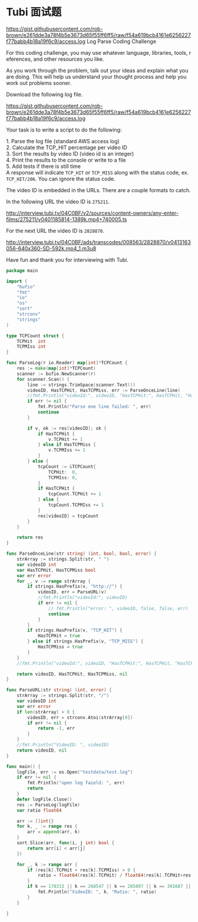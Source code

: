 # Tubi 面试题

https://gist.githubusercontent.com/rob-brown/e261dde3a78f4b5e3673d65f55ff6ff5/raw/f54a619bcb4161e6256227f77babb4b18a19f6c9/access.log
Log Parse Coding Challenge

For this coding challenge, you may use whatever language, libraries, tools, references, and other resources you like.

As you work through the problem, talk out your ideas and explain what you are doing. This will help us understand your thought process and help you work out problems sooner.

Download the following log file.

https://gist.githubusercontent.com/rob-brown/e261dde3a78f4b5e3673d65f55ff6ff5/raw/f54a619bcb4161e6256227f77babb4b18a19f6c9/access.log

Your task is to write a script to do the following:

1. Parse the log file (standard AWS access log)
2. Calculate the TCP_HIT percentage per video ID
3. Sort the results by video ID (video id is an integer)
4. Print the results to the console or write to a file
5. Add tests if there is still time
A response will indicate `TCP_HIT` or `TCP_MISS` along with the status code, ex. `TCP_HIT/206`. You can ignore the status code.

The video ID is embedded in the URLs. There are a couple formats to catch.

In the following URL the video ID is `275211`.

http://interview.tubi.tv/04C0BF/v2/sources/content-owners/any-enter-films/275211/v0401185814-1389k.mp4+740005.ts

For the next URL the video ID is `2828870`.

http://interview.tubi.tv/04C0BF/ads/transcodes/008563/2828870/v0413163056-640x360-SD-592k.mp4_1.m3u8

Have fun and thank you for interviewing with Tubi.


```go
package main

import (
	"bufio"
	"fmt"
	"io"
	"os"
	"sort"
	"strconv"
	"strings"
)

type TCPCount struct {
	TCPHit  int
	TCPMIss int
}

func ParseLog(r io.Reader) map[int]*TCPCount {
	res := make(map[int]*TCPCount)
	scanner := bufio.NewScanner(r)
	for scanner.Scan() {
		line := strings.TrimSpace(scanner.Text())
		videoID, HasTCPHit, HasTCPMiss, err := ParseOnceLine(line)
		//fmt.Println("videoId:", videoID, "HasTCPHit:", HasTCPHit, "HasTCPMiss:", HasTCPMiss)
		if err != nil {
			fmt.Println("Parse one line failed: ", err)
			continue
		}

		if v, ok := res[videoID]; ok {
			if HasTCPHit {
				v.TCPHit += 1
			} else if HasTCPMiss {
				v.TCPMIss += 1
			}
		} else {
			tcpCount := &TCPCount{
				TCPHit:  0,
				TCPMIss: 0,
			}
			if HasTCPHit {
				tcpCount.TCPHit += 1
			} else {
				tcpCount.TCPMIss += 1
			}
			res[videoID] = tcpCount
		}
	}

	return res
}

func ParseOnceLine(str string) (int, bool, bool, error) {
	strArray := strings.Split(str, " ")
	var videoID int
	var HasTCPHit, HasTCPMiss bool
	var err error
	for _, v := range strArray {
		if strings.HasPrefix(v, "http://") {
			videoID, err = ParseURL(v)
			//fmt.Println("videoId:", videoID)
			if err != nil {
				// fmt.Println("error: ", videoID, false, false, err)
				continue
			}
		}
		if strings.HasPrefix(v, "TCP_HIT") {
			HasTCPHit = true
		} else if strings.HasPrefix(v, "TCP_MISS") {
			HasTCPMiss = true
		}
	}
	//fmt.Println("videoId:", videoID, "HasTCPHit:", HasTCPHit, "HasTCPMiss:", HasTCPMiss)

	return videoID, HasTCPHit, HasTCPMiss, nil
}

func ParseURL(str string) (int, error) {
	strArray := strings.Split(str, "/")
	var videoID int
	var err error
	if len(strArray) > 8 {
		videoID, err = strconv.Atoi(strArray[8])
		if err != nil {
			return -1, err
		}
	}
	//fmt.Println("VideoID: ", videoID)
	return videoID, nil
}

func main() {
	logFile, err := os.Open("testdata/test.log")
	if err != nil {
		fmt.Println("open log faield: ", err)
		return
	}
	defer logFile.Close()
	res := ParseLog(logFile)
	var ratio float64

	arr := []int{}
	for k, _ := range res {
		arr = append(arr, k)
	}
	sort.Slice(arr, func(i, j int) bool {
		return arr[i] < arr[j]
	})

	for _, k := range arr {
		if (res[k].TCPHit + res[k].TCPMIss) > 0 {
			ratio = float64(res[k].TCPHit) / float64(res[k].TCPHit+res[k].TCPMIss)
		}
		if k == 178315 || k == 268547 || k == 285897 || k == 391687 || k == 314152 || k == 409830 {
			fmt.Println("VideoID: ", k, "Ratio: ", ratio)
		}
	}

}
```